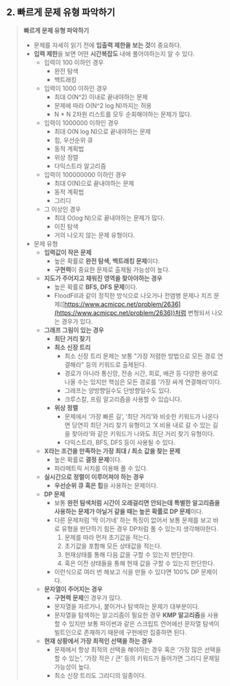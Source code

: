 ## 2. 빠르게 문제 유형 파악하기

> **빠르게 문제 유형 파악하기** 
> 
> - 문제를 자세히 읽기 전에 **입출력 제한을 보는 것**이 중요하다.
> - **입력 제한**을 보면 어떤 **시간복잡도** 내에 풀어야하는지 알 수 있다.
>     - 입력이 100 이하인 경우
>         - 완전 탐색
>         - 백트래킹
>     - 입력이 1000 이하인 경우
>         - 최대 O(N^2) 이내로 끝내야하는 문제
>         - 문제에 따라 O(N^2 log N)까지는 허용
>         - N * N 2차원 리스트를 모두 순회해야하는 문제가 많다.
>     - 입력이 1000000 이하인 경우
>         - 최대 O(N log N)으로 끝내야하는 문제
>         - 힙, 우선순위 큐
>         - 동적 계획법
>         - 위상 정렬
>         - 다익스트라 알고리즘
>     - 입력이 100000000 이하인 경우
>         - 최대 O(N)으로 끝내야하는 문제
>         - 동적 계획법
>         - 그리디
>     - 그 이상인 경우
>         - 최대 O(log N)으로 끝내야하는 문제가 많다.
>         - 이진 탐색
>         - 거의 나오지 않는 문제 유형이다.
> - 문제 유형
>     - **입력값이 작은 문제**
>         - 높은 확률로 **완전 탐색, 백트래킹 문제**이다.
>         - **구현력**이 중요한 문제로 출제될 가능성이 높다.
>     - **지도가 주어지고 채워진 영역을 찾아야하는 경우**
>         - 높은 확률로 **BFS, DFS 문제**이다.
>         - FloodFill과 같이 정직한 방식으로 나오거나 전염병 문제나 치즈 문제([https://www.acmicpc.net/problem/2636](https://www.acmicpc.net/problem/2636))처럼 변형되서 나오는 경우가 있다.
>     - **그래프 그림이 있는 경우**
>         - **최단 거리 찾기**
>         - **최소 신장 트리**
>             - 최소 신장 트리 문제는 보통 "가장 저렴한 방법으로 모든 경로 연결해라" 등의 키워드로 출제된다.
>             - 경로가 아니라 통신망, 전송 시간, 회로, 배관 등 다양한 용어로 나올 수는 있지만 핵심은 모든 경로를 ‘가장 싸게 연결해라’이다.
>             - 그래프는 양방향일수도 단방향일수도 있다.
>             - 크루스칼, 프림 알고리즘을 사용할 수 있습니다.
>         - **위상 정렬**
>             - 문제에서 ‘가장 빠른 길’, ‘최단 거리’와 비슷한 키워드가 나온다면 당연히 최단 거리 찾기 유형이고 ‘X 비용 내로 갈 수 있는 길을 찾아라’와 같은 키워드가 나와도 최단 거리 찾기 유형이다.
>             - 다익스트라, BFS, DFS 등이 사용될 수 있다.
>     - **X라는 조건을 만족하는 가장 최대 / 최소 값을 찾는 문제** 
>         - 높은 확률로 **결정 문제**이다.
>         - 파라메트릭 서치를 이용해 풀 수 있다.
>     - **실시간으로 정렬이 이루어져야 하는 경우**
>         - **우선순위 큐 혹은 힙**을 사용하는 문제이다.
>     - **DP 문제**
>         - 보통 **완전 탐색처럼 시간이 오래걸리면 안되는데 특별한 알고리즘을 사용하는 문제가 아닐거 같을 때는 높은 확률로 DP 문제**이다.
>         - 다른 문제처럼 ‘딱 이거네’ 하는 특징이 없어서 보통 문제를 보고 바로 유형을 판단하기 힘든 경우 DP처럼 풀 수 있는지 생각해야한다.
>             1. 문제를 따라 먼저 초기값을 적는다.
>             2. 초기값을 포함해 모든 상태값을 적는다.
>             3. 현재상태를 통해 다음 값을 구할 수 있는지 판단한다.
>             4. 혹은 이전 상태들을 통해 현재 값을 구할 수 있는지 판단한다.
>         - 이런식으로 여러 번 해보고 식을 만들 수 있다면 100% DP 문제이다.
>     - **문자열이 주어지는 경우**
>         - **구현력 문제**인 경우가 많다.
>         - 문자열을 자르거나, 붙이거나 탐색하는 문제가 대부분이다.
>         - 문자열을 탐색하는 알고리즘이 필요한 경우 **KMP 알고리즘**을 사용할 수 있지만 보통 파이썬과 같은 스크립트 언어에선 문자열 탐색이 빌트인으로 존재하기 때문에 구현에만 집중하면 된다.
>     - **현재 상황에서 가장 최적인 선택을 하는 경우**
>         - 문제에서 항상 최적의 선택을 해야하는 경우 혹은 ‘가장 많은 선택을 할 수 있는’, ‘가장 작은 / 큰’ 등의 키워드가 들어가면 그리디 문제일 가능성이 높다.
>         - 최소 신장 트리도 그리디의 일종이다.